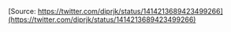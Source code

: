 [Source: https://twitter.com/diprjk/status/1414213689423499266](https://twitter.com/diprjk/status/1414213689423499266)